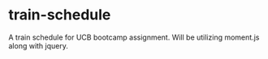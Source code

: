 # train-schedule
A train schedule for UCB bootcamp assignment. Will be utilizing moment.js along with jquery.
